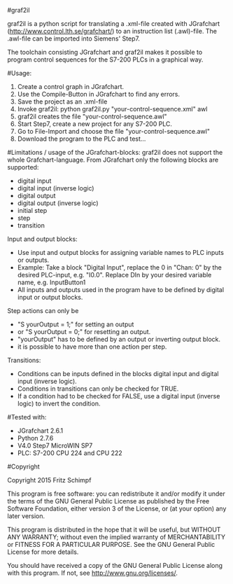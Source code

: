 #graf2il

graf2il is a python script for translating a .xml-file created with JGrafchart (http://www.control.lth.se/grafchart/) to an instruction list (.awl)-file. The .awl-file can be imported into Siemens' Step7.

The toolchain consisting JGrafchart and graf2il makes it possible to program control sequences for the S7-200 PLCs in a graphical way.


#Usage: 
1. Create a control graph in JGrafchart.
2. Use the Compile-Button in JGrafchart to find any errors.
3. Save the project as an .xml-file
4. Invoke graf2il: python graf2il.py "your-control-sequence.xml" awl
5. graf2il creates the file "your-control-sequence.awl"
6. Start Step7, create a new project for any S7-200 PLC.
7. Go to File-Import and choose the file "your-control-sequence.awl"
8. Download the program to the PLC and test...


#Limitations / usage of the JGrafchart-blocks:
graf2il does not support the whole Grafchart-language. From JGrafchart only the following blocks are supported:
- digital input
- digital input (inverse logic)
- digital output
- digital output (inverse logic)
- initial step
- step
- transition

Input and output blocks:
- Use input and output blocks for assigning variable names to PLC inputs or outputs.
- Example: Take a block "Digital Input", replace the 0 in "Chan: 0" by the desired PLC-input, e.g. "I0.0". Replace DIn by your desired variable name, e.g. InputButton1
- All inputs and outputs used in the program have to be defined by digital input or output blocks. 

Step actions can only be
- "S yourOutput = 1;" for setting an output
- or "S yourOutput = 0;" for resetting an output.
- "yourOutput" has to be defined by an output or inverting output block.
- it is possible to have more than one action per step.

Transitions:
- Conditions can be inputs defined in the blocks digital input and digital input (inverse logic).
- Conditions in transitions can only be checked for TRUE.
- If a condition had to be checked for FALSE, use a digital input (inverse logic) to invert the condition.


#Tested with:
- JGrafchart 2.6.1
- Python 2.7.6
- V4.0 Step7 MicroWIN SP7
- PLC: S7-200 CPU 224 and CPU 222

#Copyright
    
Copyright 2015 Fritz Schimpf

This program is free software: you can redistribute it and/or modify
it under the terms of the GNU General Public License as published by
the Free Software Foundation, either version 3 of the License, or
(at your option) any later version.

This program is distributed in the hope that it will be useful,
but WITHOUT ANY WARRANTY; without even the implied warranty of
MERCHANTABILITY or FITNESS FOR A PARTICULAR PURPOSE.  See the
GNU General Public License for more details.

You should have received a copy of the GNU General Public License
along with this program.  If not, see <http://www.gnu.org/licenses/>.
